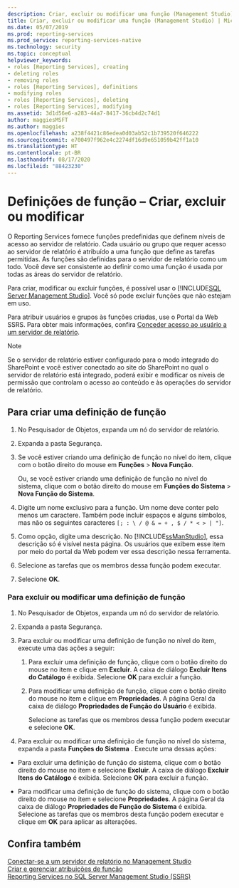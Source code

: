 ```yaml
---
description: Criar, excluir ou modificar uma função (Management Studio)
title: Criar, excluir ou modificar uma função (Management Studio) | Microsoft Docs
ms.date: 05/07/2019
ms.prod: reporting-services
ms.prod_service: reporting-services-native
ms.technology: security
ms.topic: conceptual
helpviewer_keywords:
- roles [Reporting Services], creating
- deleting roles
- removing roles
- roles [Reporting Services], definitions
- modifying roles
- roles [Reporting Services], deleting
- roles [Reporting Services], modifying
ms.assetid: 3d1d56e6-a283-44a7-8417-36cb4d2c74d1
author: maggiesMSFT
ms.author: maggies
ms.openlocfilehash: a238f4421c86edea0d03ab52c1b739520f646222
ms.sourcegitcommit: e700497f962e4c2274df16d9e651059b42ff1a10
ms.translationtype: HT
ms.contentlocale: pt-BR
ms.lasthandoff: 08/17/2020
ms.locfileid: "88423230"
---
```

# <a name="role-definitions---create-delete-or-modify"></a>Definições de função – Criar, excluir ou modificar

O Reporting Services fornece funções predefinidas que definem níveis de acesso ao servidor de relatório. Cada usuário ou grupo que requer acesso ao servidor de relatório é atribuído a uma função que define as tarefas permitidas. As funções são definidas para o servidor de relatório como um todo. Você deve ser consistente ao definir como uma função é usada por todas as áreas do servidor de relatório.

Para criar, modificar ou excluir funções, é possível usar o [!INCLUDE[SQL Server Management Studio](../../includes/ssmanstudiofull-md.md)]. Você só pode excluir funções que não estejam em uso.

 Para atribuir usuários e grupos às funções criadas, use o Portal da Web SSRS. Para obter mais informações, confira [Conceder acesso ao usuário a um servidor de relatório](../../reporting-services/security/grant-user-access-to-a-report-server.md).

> [!NOTE]  
>Se o servidor de relatório estiver configurado para o modo integrado do SharePoint e você estiver conectado ao site do SharePoint no qual o servidor de relatório está integrado, poderá exibir e modificar os níveis de permissão que controlam o acesso ao conteúdo e às operações do servidor de relatório.

## <a name="to-create-a-role-definition"></a>Para criar uma definição de função

1. No Pesquisador de Objetos, expanda um nó do servidor de relatório.

2. Expanda a pasta Segurança.

3. Se você estiver criando uma definição de função no nível do item, clique com o botão direito do mouse em **Funções** > **Nova Função**.

    Ou, se você estiver criando uma definição de função no nível do sistema, clique com o botão direito do mouse em **Funções do Sistema** > **Nova Função do Sistema**.

4. Digite um nome exclusivo para a função. Um nome deve conter pelo menos um caractere. Também pode incluir espaços e alguns símbolos, mas não os seguintes caracteres `[; : \ / @ & = + , $ / * < > | "]`.

5. Como opção, digite uma descrição. No [!INCLUDE[ssManStudio](../../includes/ssmanstudio-md.md)], essa descrição só é visível nesta página. Os usuários que exibem esse item por meio do portal da Web podem ver essa descrição nessa ferramenta.

6. Selecione as tarefas que os membros dessa função podem executar.

7. Selecione **OK**.

### <a name="to-delete-or-modify-a-role-definition"></a>Para excluir ou modificar uma definição de função  

1. No Pesquisador de Objetos, expanda um nó do servidor de relatório.

2. Expanda a pasta Segurança.

3. Para excluir ou modificar uma definição de função no nível do item, execute uma das ações a seguir:

    1. Para excluir uma definição de função, clique com o botão direito do mouse no item e clique em **Excluir**. A caixa de diálogo **Excluir Itens do Catálogo** é exibida. Selecione **OK** para excluir a função.
  
    2. Para modificar uma definição de função, clique com o botão direito do mouse no item e clique em **Propriedades**. A página Geral da caixa de diálogo **Propriedades de Função do Usuário** é exibida.

         Selecione as tarefas que os membros dessa função podem executar e selecione **OK**.
  
4. Para excluir ou modificar uma definição de função no nível do sistema, expanda a pasta **Funções do Sistema** . Execute uma dessas ações:

- Para excluir uma definição de função do sistema, clique com o botão direito do mouse no item e selecione **Excluir**. A caixa de diálogo **Excluir Itens do Catálogo** é exibida. Selecione **OK** para excluir a função.

- Para modificar uma definição de função do sistema, clique com o botão direito do mouse no item e selecione **Propriedades**. A página Geral da caixa de diálogo **Propriedades de Função do Sistema** é exibida. Selecione as tarefas que os membros desta função podem executar e clique em **OK** para aplicar as alterações.

## <a name="see-also"></a>Confira também

 [Conectar-se a um servidor de relatório no Management Studio](../../reporting-services/tools/connect-to-a-report-server-in-management-studio.md)  
 [Criar e gerenciar atribuições de função](../../reporting-services/security/create-and-manage-role-assignments.md)  
 [Reporting Services no SQL Server Management Studio &#40;SSRS&#41;](../../reporting-services/tools/reporting-services-in-sql-server-management-studio-ssrs.md)
